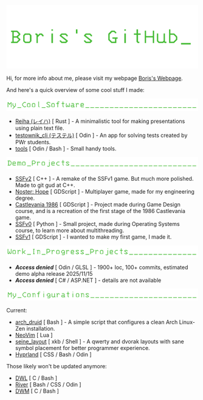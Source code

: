 ![Boris's GitHub](./assets/header.gif)

Hi, for more info about me, please visit my webpage [Boris's Webpage](https://barysk.github.io/).

And here's a quick overview of some cool stuff I made:

![My Cool Software](./assets/soft.png)

* [Reiha (レイハ)](https://github.com/Barysk/reiha) [ Rust ] - A minimalistic tool for making presentations using plain text file.
* [testownik_cli (テステル)](https://github.com/Barysk/testownik_cli) [ Odin ] - An app for solving tests created by PWr students.
* [tools](https://github.com/Barysk/tools) [ Odin / Bash ] - Small handy tools.

![Demo Projects](./assets/demo.png)

* [SSFv2](https://github.com/Barysk/SSFv2) [ C++ ] - A remake of the SSFv1 game. But much more polished. Made to git gud at C++.
* [Noster: Hope](https://github.com/Barysk/noster_hope) [ GDScript ] - Multiplayer game, made for my engineering degree.
* [Castlevania 1986](https://github.com/Barysk/castlevania_1986_godot) [ GDScript ] - Project made during Game Design course, and is a recreation of the first stage of the 1986 Castlevania game.
* [SSFv0](https://github.com/Barysk/SSFv0) [ Python ] - Small project, made during Operating Systems course, to learn more about multithreading.
* [SSFv1](https://github.com/Barysk/SSFv1) [ GDScript ] - I wanted to make my first game, I made it.

![Work In Progress Projects](./assets/wip.png)

* ***Access denied*** [ Odin / GLSL ] - 1900+ loc, 100+ commits, estimated demo alpha release 2025/11/15 
* ***Access denied*** [ C# / ASP.NET ] - details are not available

![My Configurations](./assets/configs.png)

Current:

* [arch_druid](https://github.com/Barysk/arch_druid) [ Bash ] - A simple script that configures a clean Arch Linux-Zen installation.
* [NeoVim](https://github.com/Barysk/nvim) [ Lua ]
* [seine_layout](https://github.com/Barysk/seine_layout) [ xkb / Shell ] - A qwerty and dvorak layouts with sane symbol placement for better programmer experience.
* [Hyprland](https://github.com/Barysk/dot_hyprland) [ CSS / Bash / Odin ]

Those likely won't be updated anymore:

* [DWL](https://github.com/Barysk/dot_dwl) [ C / Bash ]
* [River](https://github.com/Barysk/dot_river) [ Bash / CSS / Odin ]
* [DWM](https://github.com/Barysk/dot_dwm) [ C / Bash ]
